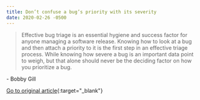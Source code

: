 ```yaml
---
title: Don’t confuse a bug’s priority with its severity
date: 2020-02-26 -0500
---
```


> Effective bug triage is an essential hygiene and success factor for anyone managing a software release. Knowing how to look at a bug and then attach a priority to it is the first step in an effective triage process. While knowing how severe a bug is an important data point to weigh, but that alone should never be the deciding factor on how you prioritize a bug.

\- Bobby Gill

[Go to original article](https://www.bluelabellabs.com/blog/dont-confuse-a-bugs-priority-with-its-severity/){:target="_blank"}
